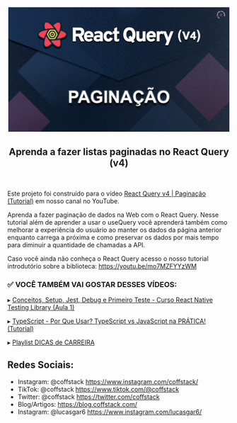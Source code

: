 <div align="center">
<img src="docs/images/cover.jpg"  width="500" alt="Logo" />
<h2>Aprenda a fazer listas paginadas no React Query (v4) 
</h2>

<br>
</div>

Este projeto foi construído para o vídeo [React Query v4 | Paginação (Tutorial)](https://youtu.be/2mOp4KnVAkU) em nosso canal no YouTube.

Aprenda a fazer paginação de dados na Web com o React Query. Nesse tutorial além de aprender a usar o useQuery você aprenderá também como melhorar a experiência do usuário ao manter os dados da página anterior enquanto carrega a próxima e como preservar os dados por mais tempo para diminuir a quantidade de chamadas a API.

Caso você ainda não conheça o React Query acesso o nosso tutorial introdutório sobre a biblioteca: https://youtu.be/mo7MZFYYzWM

### ✅ VOCÊ TAMBÉM VAI GOSTAR DESSES VÍDEOS:

▸ [Conceitos, Setup, Jest, Debug e Primeiro Teste - Curso React Native Testing Library (Aula 1)](https://youtu.be/lg0K1UpZKlI)

▸ [TypeScript - Por Que Usar? TypeScript vs JavaScript na PRÁTICA! (Tutorial)](https://youtu.be/r3-a9-bQx0M)

▸ [Playlist DICAS de CARREIRA](https://youtube.com/playlist?list=PLn1L40VzKSVLsz6FNb3NrmWLyxs0Eljgx)

## Redes Sociais:

- Instagram: @coffstack https://www.instagram.com/coffstack/
- TikTok: @coffstack https://www.tiktok.com/@coffstack
- Twitter: @coffstack https://twitter.com/coffstack
- Blog/Artigos: https://blog.coffstack.com/
- Instagram: @lucasgar6 https://www.instagram.com/lucasgar6/
